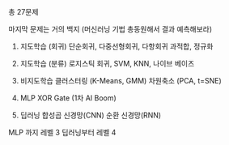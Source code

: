 총 27문제

마지막 문제는 거의 백지
(머신러닝 기법 총동원해서 결과 예측해보라)

1. 지도학습 (회귀)
   단순회귀, 다중선형회귀, 다항회귀
   과적합, 정규화

2. 지도학습 (분류)
   로지스틱 회귀, SVM, KNN, 나이브 베이즈

3. 비지도학습
   클러스터링 (K-Means, GMM)
   차원축소 (PCA, t=SNE)
   
4. MLP
   XOR Gate (1차 AI Boom)

5. 딥러닝
   합성곱 신경망(CNN)
   순환 신경망(RNN)
   
MLP 까지 레벨 3
딥러닝부터 레벨 4
